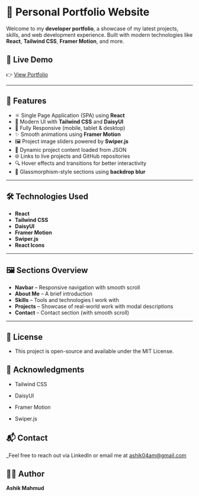 # 💼 Personal Portfolio Website

Welcome to my **developer portfolio**, a showcase of my latest projects, skills, and web development experience. Built with modern technologies like **React**, **Tailwind CSS**, **Framer Motion**, and more.

## 🚀 Live Demo

👉 [View Portfolio](https://ashik-mahmud-portfolio.web.app/)

---

## 📌 Features

- ⚛️ Single Page Application (SPA) using **React**
- 🎨 Modern UI with **Tailwind CSS** and **DaisyUI**
- 📱 Fully Responsive (mobile, tablet & desktop)
- ✨ Smooth animations using **Framer Motion**
- 🖼️ Project image sliders powered by **Swiper.js**
- 🧠 Dynamic project content loaded from JSON
- 🌐 Links to live projects and GitHub repositories
- 🔍 Hover effects and transitions for better interactivity
- 🧊 Glassmorphism-style sections using **backdrop blur**

---

## 🛠️ Technologies Used

- **React**
- **Tailwind CSS**
- **DaisyUI**
- **Framer Motion**
- **Swiper.js**
- **React Icons**

---

## 🖼️ Sections Overview

- **Navbar** – Responsive navigation with smooth scroll
- **About Me** – A brief introduction
- **Skills** – Tools and technologies I work with
- **Projects** – Showcase of real-world work with modal descriptions
- **Contact** – Contact section (with smooth scroll)

---

## 🧾 License
- This project is open-source and available under the MIT License.

## 🙌 Acknowledgments
- Tailwind CSS

- DaisyUI

- Framer Motion

- Swiper.js

## 📬 Contact
_Feel free to reach out via LinkedIn or email me at ashik04am@gmail.com


## 👨‍💻 Author

**Ashik Mahmud**
